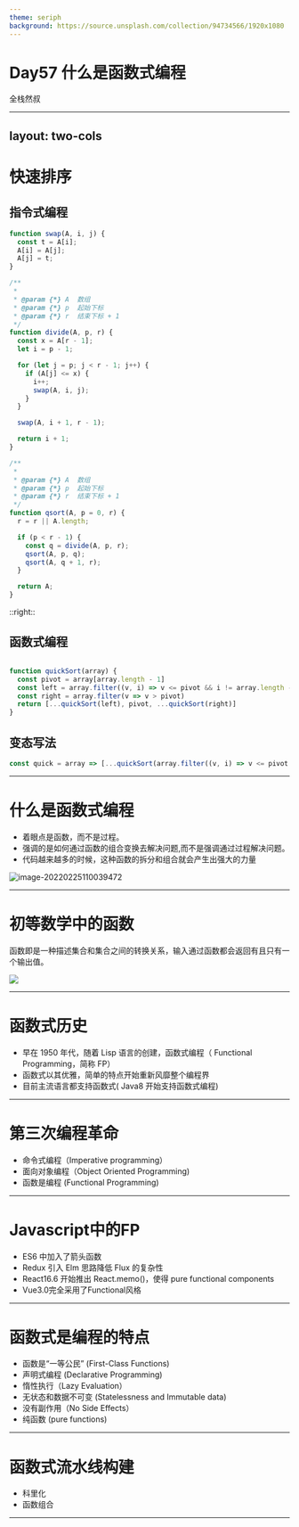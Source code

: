 ```yaml
---
theme: seriph
background: https://source.unsplash.com/collection/94734566/1920x1080
---
```


# Day57 什么是函数式编程
全栈然叔

---
layout: two-cols
---

# 快速排序

## 指令式编程
```js
function swap(A, i, j) {
  const t = A[i];
  A[i] = A[j];
  A[j] = t;
}

/**
 *
 * @param {*} A  数组
 * @param {*} p  起始下标
 * @param {*} r  结束下标 + 1
 */
function divide(A, p, r) {
  const x = A[r - 1];
  let i = p - 1;

  for (let j = p; j < r - 1; j++) {
    if (A[j] <= x) {
      i++;
      swap(A, i, j);
    }
  }

  swap(A, i + 1, r - 1);

  return i + 1;
}

/**
 * 
 * @param {*} A  数组
 * @param {*} p  起始下标
 * @param {*} r  结束下标 + 1
 */
function qsort(A, p = 0, r) {
  r = r || A.length;

  if (p < r - 1) {
    const q = divide(A, p, r);
    qsort(A, p, q);
    qsort(A, q + 1, r);
  }

  return A;
}

```

::right::

## 函数式编程
```js

function quickSort(array) {
  const pivot = array[array.length - 1]
  const left = array.filter((v, i) => v <= pivot && i != array.length -1)
  const right = array.filter(v => v > pivot)
  return [...quickSort(left), pivot, ...quickSort(right)]
}

```
## 变态写法

```js
const quick = array => [...quickSort(array.filter((v, i) => v <= pivot && i != array.length -1)), array[array.length - 1], ...quickSort(array.filter(v => v > pivot))]

```
---

# 什么是函数式编程

- 着眼点是函数，而不是过程。
- 强调的是如何通过函数的组合变换去解决问题,而不是强调通过过程解决问题。
- 代码越来越多的时候，这种函数的拆分和组合就会产生出强大的力量

![image-20220225110039472](https://gitee.com/josephxia/picgo/raw/master/juejin/image-20220225110039472.png)


---

# 初等数学中的函数
函数即是一种描述集合和集合之间的转换关系，输入通过函数都会返回有且只有一个输出值。

![](https://gitee.com/josephxia/picgo/raw/master/juejin/20220225112618.png)


---


# 函数式历史
- 早在 1950 年代，随着 Lisp 语言的创建，函数式编程（ Functional Programming，简称 FP）
- 函数式以其优雅，简单的特点开始重新风靡整个编程界
- 目前主流语言都支持函数式( Java8 开始支持函数式编程)

---

# 第三次编程革命
- 命令式编程（Imperative programming）
- 面向对象编程（Object Oriented Programming)
- 函数是编程 (Functional Programming)
  
---

# Javascript中的FP
- ES6 中加入了箭头函数
- Redux 引入 Elm 思路降低 Flux 的复杂性
- React16.6 开始推出 React.memo()，使得 pure functional components
- Vue3.0完全采用了Functional风格

---

# 函数式是编程的特点

- 函数是“一等公民” (First-Class Functions)
- 声明式编程 (Declarative Programming)
- 惰性执行（Lazy Evaluation）
- 无状态和数据不可变 (Statelessness and Immutable data)
- 没有副作用（No Side Effects）
- 纯函数 (pure functions)

---

# 函数式流水线构建
- 科里化
- 函数组合

---
